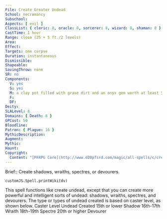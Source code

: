 ```yaml
---
File: Create Greater Undead
School: necromancy
Subschool: 
Aspects: [ evil ]
ClassList: { cleric: 8, oracle: 8, sorcerer: 8, wizard: 8, shaman: 8 }
CastTime: 1 hour
Range: close (25 + 5 ft./2 levels)
Area: 
Effect: 
Targets: one corpse
Duration: instantaneous
Dismissible: 
Shapeable: 
SavingThrow: none
SR: no
Components:
  V: yes
  S: yes
  M: a clay pot filled with grave dirt and an onyx gem worth at least 50 gp per HD of the undead to be created
  F: 
  DF: 
Deity: 
SLALevel: 8
Domains: { Death: 8 }
GPCost: 50
Bloodline: 
Patron: { Plague: 16 }
MythicDescription: 
Augment: 
Mythic: 
Haunt: 
Copyright:
  Content: "[PFRPG Core](http://www.d20pfsrd.com/magic/all-spells/c/create-undead)"
---
```

Brief:: Create shadows, wraiths, spectres, or devourers.

```dataviewjs
customJS.Spell.printWiki(dv)
```

This spell functions like create undead, except that you can create more powerful and intelligent sorts of undead: shadows, wraiths, spectres, and devourers. The type or types of undead created is based on caster level, as shown below. Caster Level Undead Created 15th or lower Shadow 16th-17th Wraith 18th-19th Spectre 20th or higher Devourer
